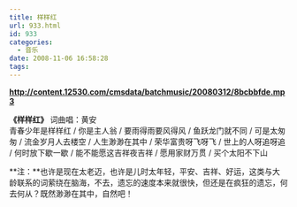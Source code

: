 ```yaml
---
title: 样样红
url: 933.html
id: 933
categories:
  - 音乐
date: 2008-11-06 16:58:28
tags:
---
```


  
**http://content.12530.com/cmsdata/batchmusic/20080312/8bcbbfde.mp3**  
  
**《样样红》** 词曲唱：黄安  
青春少年是样样红 / 你是主人翁 / 要雨得雨要风得风 / 鱼跃龙门就不同 / 可是太匆匆 / 流金岁月人去楼空 / 人生渺渺在其中 / 荣华富贵呀飞呀飞 / 世上的人呀追呀追 / 何时放下歇一歇 / 能不能愿这吉祥夜吉祥 / 愿用家财万贯 / 买个太阳不下山  
  
**注：**也许是现在太老迈，也许是儿时太年轻，平安、吉祥、好运，这类与大龄联系的词萦绕在脑海，不去，遗忘的速度本来就很快，但还是在疯狂的遗忘，何去何从？既然渺渺在其中，自然吧！